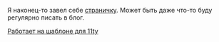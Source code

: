 Я наконец-то завел себе [страничку](https://beardless.online/). Может быть даже что-то буду регулярно писать в блог.

[Работает на шаблоне для 11ty](https://github.com/11ty/eleventy-base-blog)
